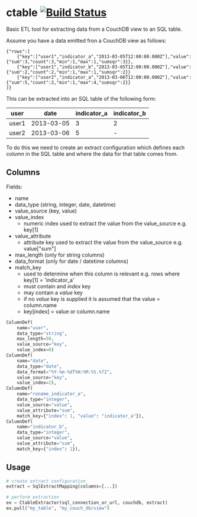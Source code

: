 # ctable [![Build Status](https://travis-ci.org/dimagi/ctable.png)](https://travis-ci.org/dimagi/ctable)

Basic ETL tool for extracting data from a CouchDB view to an SQL table.

Assume you have a data emitted fron a CouchDB view as follows:

```
{"rows":[
    {"key":["user1","indicator_a","2013-03-05T12:00:00.000Z"],"value":{"sum":3,"count":3,"min":1,"max":1,"sumsqr":3}},
    {"key":["user1","indicator_b","2013-03-05T12:00:00.000Z"],"value":{"sum":2,"count":2,"min":1,"max":1,"sumsqr":2}}
    {"key":["user2","indicator_a","2013-03-06T12:00:00.000Z"],"value":{"sum":5,"count":2,"min":1,"max":4,"sumsqr":2}}
]}
```

This can be extracted into an SQL table of the following form:

| user  |    date    | indicator_a | indicator_b |
|-------|------------|-------------|-------------|
| user1 | 2013-03-05 |      3      |      2      |
| user2 | 2013-03-06 |      5      |      -      |

To do this we need to create an extract configuration which defines each column in the SQL table and where the
data for that table comes from.

## Columns
Fields:
* name
* data_type (string, integer, date, datetime)
* value_source (key, value)
* value_index
  * numeric index used to extract the value from the value_source e.g. key[1]
* value_attribute
  * attribute key used to extract the value from the value_source e.g. value["sum"]
* max_length (only for string columns)
* data_format (only for date / datetime columns)
* match_key
  * used to determine when this column is relevant e.g. rows where key[1] = 'indicator_a'
  * must contain and _index_ key
  * may contain a _value_ key
  * if no _value_ key is supplied it is assumed that the value = column.name
  * key[index] = value or column.name

```python
ColumnDef(
    name="user",
    data_type="string",
    max_length=50,
    value_source="key",
    value_index=0)
ColumnDef(
    name="date",
    data_type="date",
    data_format="%Y-%m-%dT%H:%M:%S.%fZ",
    value_source="key",
    value_index=2),
ColumnDef(
    name="rename_indicator_a",
    data_type="integer",
    value_source="value",
    value_attribute="sum",
    match_key={"index": 1, "value": "indicator_a"}),
ColumnDef(
    name="indicator_b",
    data_type="integer",
    value_source="value",
    value_attribute="sum",
    match_key={"index": 1}),
```

## Usage
```python
# create extract configuration
extract = SqlExtractMapping(columns=[...])

# perform extraction
ex = CtableExtractor(sql_connection_or_url, couchdb, extract)
ex.pull("my_table", "my_couch_db/view")
```
